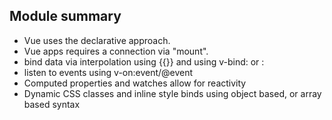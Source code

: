 ## Module summary
- Vue uses the declarative approach.
- Vue apps requires a connection via "mount".
- bind data via interpolation using {{}} and using v-bind: or :
- listen to events using v-on:event/@event
- Computed properties and watches allow for reactivity
- Dynamic CSS classes and inline style binds using object based, or array based syntax